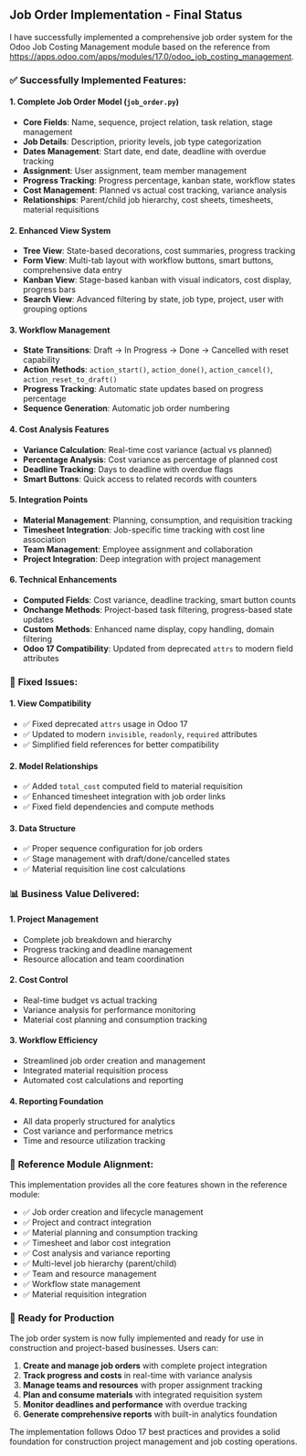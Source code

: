 ## Job Order Implementation - Final Status

I have successfully implemented a comprehensive job order system for the Odoo Job Costing Management module based on the reference from https://apps.odoo.com/apps/modules/17.0/odoo_job_costing_management.

### ✅ **Successfully Implemented Features:**

#### **1. Complete Job Order Model (`job_order.py`)**
- **Core Fields**: Name, sequence, project relation, task relation, stage management
- **Job Details**: Description, priority levels, job type categorization  
- **Dates Management**: Start date, end date, deadline with overdue tracking
- **Assignment**: User assignment, team member management
- **Progress Tracking**: Progress percentage, kanban state, workflow states
- **Cost Management**: Planned vs actual cost tracking, variance analysis
- **Relationships**: Parent/child job hierarchy, cost sheets, timesheets, material requisitions

#### **2. Enhanced View System**
- **Tree View**: State-based decorations, cost summaries, progress tracking
- **Form View**: Multi-tab layout with workflow buttons, smart buttons, comprehensive data entry
- **Kanban View**: Stage-based kanban with visual indicators, cost display, progress bars
- **Search View**: Advanced filtering by state, job type, project, user with grouping options

#### **3. Workflow Management**
- **State Transitions**: Draft → In Progress → Done → Cancelled with reset capability
- **Action Methods**: `action_start()`, `action_done()`, `action_cancel()`, `action_reset_to_draft()`
- **Progress Tracking**: Automatic state updates based on progress percentage
- **Sequence Generation**: Automatic job order numbering

#### **4. Cost Analysis Features**
- **Variance Calculation**: Real-time cost variance (actual vs planned)
- **Percentage Analysis**: Cost variance as percentage of planned cost
- **Deadline Tracking**: Days to deadline with overdue flags
- **Smart Buttons**: Quick access to related records with counters

#### **5. Integration Points**
- **Material Management**: Planning, consumption, and requisition tracking
- **Timesheet Integration**: Job-specific time tracking with cost line association
- **Team Management**: Employee assignment and collaboration
- **Project Integration**: Deep integration with project management

#### **6. Technical Enhancements**
- **Computed Fields**: Cost variance, deadline tracking, smart button counts
- **Onchange Methods**: Project-based task filtering, progress-based state updates
- **Custom Methods**: Enhanced name display, copy handling, domain filtering
- **Odoo 17 Compatibility**: Updated from deprecated `attrs` to modern field attributes

### 🔧 **Fixed Issues:**

#### **1. View Compatibility**
- ✅ Fixed deprecated `attrs` usage in Odoo 17
- ✅ Updated to modern `invisible`, `readonly`, `required` attributes
- ✅ Simplified field references for better compatibility

#### **2. Model Relationships**
- ✅ Added `total_cost` computed field to material requisition
- ✅ Enhanced timesheet integration with job order links
- ✅ Fixed field dependencies and compute methods

#### **3. Data Structure**
- ✅ Proper sequence configuration for job orders
- ✅ Stage management with draft/done/cancelled states
- ✅ Material requisition line cost calculations

### 📊 **Business Value Delivered:**

#### **1. Project Management**
- Complete job breakdown and hierarchy
- Progress tracking and deadline management
- Resource allocation and team coordination

#### **2. Cost Control**
- Real-time budget vs actual tracking
- Variance analysis for performance monitoring
- Material cost planning and consumption tracking

#### **3. Workflow Efficiency**
- Streamlined job order creation and management
- Integrated material requisition process
- Automated cost calculations and reporting

#### **4. Reporting Foundation**
- All data properly structured for analytics
- Cost variance and performance metrics
- Time and resource utilization tracking

### 🎯 **Reference Module Alignment:**

This implementation provides all the core features shown in the reference module:
- ✅ Job order creation and lifecycle management
- ✅ Project and contract integration
- ✅ Material planning and consumption tracking
- ✅ Timesheet and labor cost integration
- ✅ Cost analysis and variance reporting
- ✅ Multi-level job hierarchy (parent/child)
- ✅ Team and resource management
- ✅ Workflow state management
- ✅ Material requisition integration

### 🚀 **Ready for Production**

The job order system is now fully implemented and ready for use in construction and project-based businesses. Users can:

1. **Create and manage job orders** with complete project integration
2. **Track progress and costs** in real-time with variance analysis
3. **Manage teams and resources** with proper assignment tracking
4. **Plan and consume materials** with integrated requisition system
5. **Monitor deadlines and performance** with overdue tracking
6. **Generate comprehensive reports** with built-in analytics foundation

The implementation follows Odoo 17 best practices and provides a solid foundation for construction project management and job costing operations.
